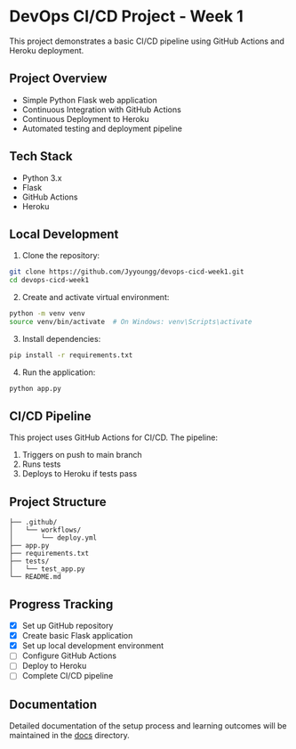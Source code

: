 # DevOps CI/CD Project - Week 1

This project demonstrates a basic CI/CD pipeline using GitHub Actions and Heroku deployment.

## Project Overview
- Simple Python Flask web application
- Continuous Integration with GitHub Actions
- Continuous Deployment to Heroku
- Automated testing and deployment pipeline

## Tech Stack
- Python 3.x
- Flask
- GitHub Actions
- Heroku

## Local Development
1. Clone the repository:
```bash
git clone https://github.com/Jyyoungg/devops-cicd-week1.git
cd devops-cicd-week1
```

2. Create and activate virtual environment:
```bash
python -m venv venv
source venv/bin/activate  # On Windows: venv\Scripts\activate
```

3. Install dependencies:
```bash
pip install -r requirements.txt
```

4. Run the application:
```bash
python app.py
```

## CI/CD Pipeline
This project uses GitHub Actions for CI/CD. The pipeline:
1. Triggers on push to main branch
2. Runs tests
3. Deploys to Heroku if tests pass

## Project Structure
```
├── .github/
│   └── workflows/
│       └── deploy.yml
├── app.py
├── requirements.txt
├── tests/
│   └── test_app.py
└── README.md
```

## Progress Tracking
- [x] Set up GitHub repository
- [x] Create basic Flask application
- [x] Set up local development environment
- [ ] Configure GitHub Actions
- [ ] Deploy to Heroku
- [ ] Complete CI/CD pipeline

## Documentation
Detailed documentation of the setup process and learning outcomes will be maintained in the [docs](./docs) directory.